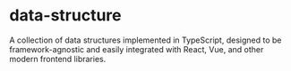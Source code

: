 # data-structure

A collection of data structures implemented in TypeScript, designed to be framework-agnostic and easily integrated with React, Vue, and other modern frontend libraries.

